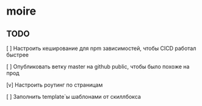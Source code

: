 # moire

## TODO

[ ] Настроить кеширование для npm зависимостей, чтобы CICD работал быстрее

[ ] Опубликовать ветку master на github public, чтобы было похоже на прод

[v] Настроить роутинг по страницам

[ ] Заполнить template`ы шаблонами от скиллбокса
